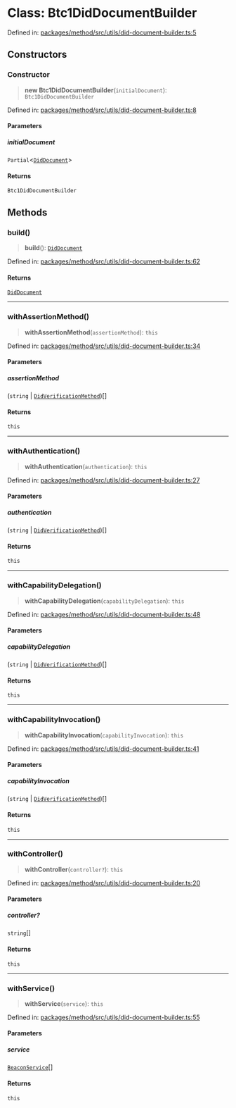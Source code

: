 # Class: Btc1DidDocumentBuilder

Defined in: [packages/method/src/utils/did-document-builder.ts:5](https://github.com/dcdpr/did-btcr2-js/blob/c82bc5c69016e1146a0c52c6e6b21621f5abd6d4/packages/method/src/utils/did-document-builder.ts#L5)

## Constructors

### Constructor

> **new Btc1DidDocumentBuilder**(`initialDocument`): `Btc1DidDocumentBuilder`

Defined in: [packages/method/src/utils/did-document-builder.ts:8](https://github.com/dcdpr/did-btcr2-js/blob/c82bc5c69016e1146a0c52c6e6b21621f5abd6d4/packages/method/src/utils/did-document-builder.ts#L8)

#### Parameters

##### initialDocument

`Partial`&lt;[`DidDocument`](DidDocument.md)&gt;

#### Returns

`Btc1DidDocumentBuilder`

## Methods

### build()

> **build**(): [`DidDocument`](DidDocument.md)

Defined in: [packages/method/src/utils/did-document-builder.ts:62](https://github.com/dcdpr/did-btcr2-js/blob/c82bc5c69016e1146a0c52c6e6b21621f5abd6d4/packages/method/src/utils/did-document-builder.ts#L62)

#### Returns

[`DidDocument`](DidDocument.md)

***

### withAssertionMethod()

> **withAssertionMethod**(`assertionMethod`): `this`

Defined in: [packages/method/src/utils/did-document-builder.ts:34](https://github.com/dcdpr/did-btcr2-js/blob/c82bc5c69016e1146a0c52c6e6b21621f5abd6d4/packages/method/src/utils/did-document-builder.ts#L34)

#### Parameters

##### assertionMethod

(`string` \| [`DidVerificationMethod`](DidVerificationMethod.md))[]

#### Returns

`this`

***

### withAuthentication()

> **withAuthentication**(`authentication`): `this`

Defined in: [packages/method/src/utils/did-document-builder.ts:27](https://github.com/dcdpr/did-btcr2-js/blob/c82bc5c69016e1146a0c52c6e6b21621f5abd6d4/packages/method/src/utils/did-document-builder.ts#L27)

#### Parameters

##### authentication

(`string` \| [`DidVerificationMethod`](DidVerificationMethod.md))[]

#### Returns

`this`

***

### withCapabilityDelegation()

> **withCapabilityDelegation**(`capabilityDelegation`): `this`

Defined in: [packages/method/src/utils/did-document-builder.ts:48](https://github.com/dcdpr/did-btcr2-js/blob/c82bc5c69016e1146a0c52c6e6b21621f5abd6d4/packages/method/src/utils/did-document-builder.ts#L48)

#### Parameters

##### capabilityDelegation

(`string` \| [`DidVerificationMethod`](DidVerificationMethod.md))[]

#### Returns

`this`

***

### withCapabilityInvocation()

> **withCapabilityInvocation**(`capabilityInvocation`): `this`

Defined in: [packages/method/src/utils/did-document-builder.ts:41](https://github.com/dcdpr/did-btcr2-js/blob/c82bc5c69016e1146a0c52c6e6b21621f5abd6d4/packages/method/src/utils/did-document-builder.ts#L41)

#### Parameters

##### capabilityInvocation

(`string` \| [`DidVerificationMethod`](DidVerificationMethod.md))[]

#### Returns

`this`

***

### withController()

> **withController**(`controller?`): `this`

Defined in: [packages/method/src/utils/did-document-builder.ts:20](https://github.com/dcdpr/did-btcr2-js/blob/c82bc5c69016e1146a0c52c6e6b21621f5abd6d4/packages/method/src/utils/did-document-builder.ts#L20)

#### Parameters

##### controller?

`string`[]

#### Returns

`this`

***

### withService()

> **withService**(`service`): `this`

Defined in: [packages/method/src/utils/did-document-builder.ts:55](https://github.com/dcdpr/did-btcr2-js/blob/c82bc5c69016e1146a0c52c6e6b21621f5abd6d4/packages/method/src/utils/did-document-builder.ts#L55)

#### Parameters

##### service

[`BeaconService`](../interfaces/BeaconService.md)[]

#### Returns

`this`
